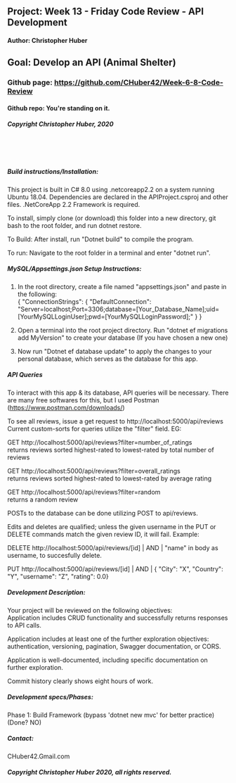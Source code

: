 ## Project: **Week 13 - Friday Code Review - API Development**
#### Author: **Christopher Huber**
## Goal: Develop an API (Animal Shelter)

### Github page: https://github.com/CHuber42/Week-6-8-Code-Review
#### Github repo: You're standing on it.
##### Copyright Christopher Huber, 2020

&nbsp;
     
&nbsp;
         
##### Build instructions/Installation: 

This project is built in C# 8.0 using .netcoreapp2.2 on a system running Ubuntu 18.04.
Dependencies are declared in the APIProject.csproj and other files.
.NetCoreApp 2.2 Framework is required.  

To install, simply clone (or download) this folder into a new directory, git bash to the root folder,
and run dotnet restore.  

To Build: After install, run "Dotnet build" to compile the program.  

To run: Navigate to the root folder in a terminal and enter "dotnet run".  

##### MySQL/Appsettings.json Setup Instructions:

1. In the root directory, create a file named "appsettings.json" and paste in the following:  
{
  "ConnectionStrings": {
      "DefaultConnection": "Server=localhost;Port=3306;database=[Your_Database_Name];uid=[YourMySQLLoginUser];pwd=[YourMySQLLoginPassword];"
  }
}

2. Open a terminal into the root project directory. Run "dotnet ef migrations add MyVersion" to create your database (If you have chosen a new one)  

3. Now run "Dotnet ef database update" to apply the changes to your personal database, which serves as the database for this app.  

##### API Queries

To interact with this app & its database, API queries will be necessary. There are many free softwares for this, but I used Postman (https://www.postman.com/downloads/)  

To see all reviews, issue a get request to http://localhost:5000/api/reviews  
Current custom-sorts for queries utilize the "filter" field. EG:  

GET http://localhost:5000/api/reviews?filter=number_of_ratings  
returns reviews sorted highest-rated to lowest-rated by total number of reviews  

GET http://localhost:5000/api/reviews?filter=overall_ratings  
returns reviews sorted highest-rated to lowest-rated by average rating   

GET http://localhost:5000/api/reviews?filter=random  
returns a random review   

POSTs to the database can be done utilizing POST to api/reviews.  

Edits and deletes are qualified; unless the given username in the PUT or DELETE commands match the given review ID, it will fail.  Example:

DELETE http://localhost:5000/api/reviews/[id] | AND | "name" in body as username, to succesfully delete.  

PUT http://localhost:5000/api/reviews/[id] | AND | { "City": "X", "Country": "Y", "username": "Z", "rating": 0.0}   




##### Development Description:


Your project will be reviewed on the following objectives:  
Application includes CRUD functionality and successfully returns responses to API calls.  

Application includes at least one of the further exploration objectives: authentication, versioning, pagination, Swagger documentation, or CORS.  

Application is well-documented, including specific documentation on further exploration.  

Commit history clearly shows eight hours of work.  

##### Development specs/Phases:

Phase 1: Build Framework (bypass 'dotnet new mvc' for better practice) (Done? NO)



##### _Contact_:

CHuber42.Gmail.com

##### _Copyright Christopher Huber 2020, all rights reserved._
